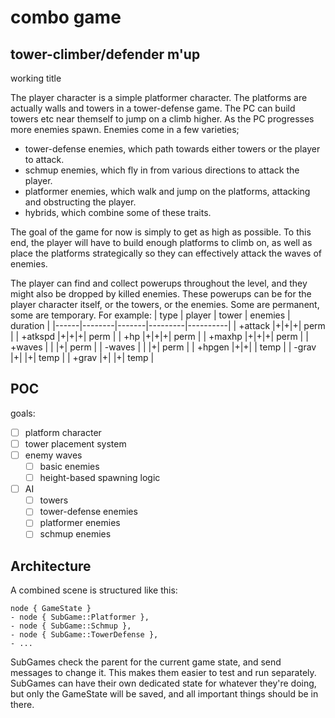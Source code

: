 # combo game

## tower-climber/defender m'up

working title

The player character is a simple platformer character. The platforms are actually walls and towers in a tower-defense game.
The PC can build towers etc near themself to jump on a climb higher. As the PC progresses more enemies spawn.
Enemies come in a few varieties;

- tower-defense enemies, which path towards either towers or the player to attack.
- schmup enemies, which fly in from various directions to attack the player.
- platformer enemies, which walk and jump on the platforms, attacking and obstructing the player.
- hybrids, which combine some of these traits.

The goal of the game for now is simply to get as high as possible. To this end, the player will have to build enough platforms to climb on,
as well as place the platforms strategically so they can effectively attack the waves of enemies.

The player can find and collect powerups throughout the level, and they might also be dropped by killed enemies.
These powerups can be for the player character itself, or the towers, or the enemies. Some are permanent, some are temporary.
For example:
| type | player | tower | enemies | duration |
|------|--------|-------|---------|----------|
| +attack |+|+|+| perm |
| +atkspd |+|+|+| perm |
| +hp |+|+|+| perm |
| +maxhp |+|+|+| perm |
| +waves | | |+| perm |
| -waves | | |+| perm |
| +hpgen |+|+| | temp |
| -grav |+| |+| temp |
| +grav |+| |+| temp |

## POC

goals:

- [ ] platform character
- [ ] tower placement system
- [ ] enemy waves
  - [ ] basic enemies
  - [ ] height-based spawning logic
- [ ] AI
  - [ ] towers
  - [ ] tower-defense enemies
  - [ ] platformer enemies
  - [ ] schmup enemies

## Architecture

A combined scene is structured like this:

```
node { GameState }
- node { SubGame::Platformer },
- node { SubGame::Schmup },
- node { SubGame::TowerDefense },
- ...
```

SubGames check the parent for the current game state, and send messages to change it.
This makes them easier to test and run separately.
SubGames can have their own dedicated state for whatever they're doing, but only the GameState will be saved, and all important things should be in there.
